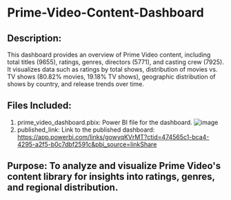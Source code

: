 # Prime-Video-Content-Dashboard

## Description: 
This dashboard provides an overview of Prime Video content, including total titles (9655), ratings, genres, directors (5771), and casting crew (7925). It visualizes data such as ratings by total shows, distribution of movies vs. TV shows (80.82% movies, 19.18% TV shows), geographic distribution of shows by country, and release trends over time.

## Files Included:
1. prime_video_dashboard.pbix: Power BI file for the dashboard.
   ![image](https://github.com/user-attachments/assets/554d914a-7637-4e6b-b7cf-a2c5cd134e53)
2. published_link: Link to the published dashboard: ⁠https://app.powerbi.com/links/gowyqKVrMT?ctid=474565c1-bca4-4295-a2f5-b0c7dbf2591c&pbi_source=linkShare

## Purpose: To analyze and visualize Prime Video's content library for insights into ratings, genres, and regional distribution.
